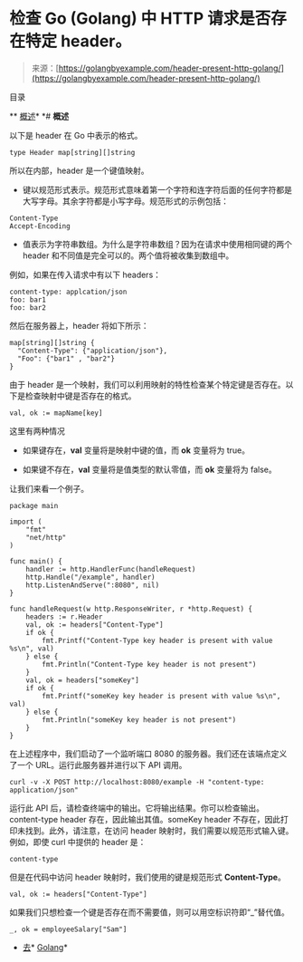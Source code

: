 <!--yml

类别：未分类

日期：2024-10-13 06:31:33

-->

# 检查 Go (Golang) 中 HTTP 请求是否存在特定 header。

> 来源：[https://golangbyexample.com/header-present-http-golang/](https://golangbyexample.com/header-present-http-golang/)

目录

**   [概述](#Overview "Overview")*  *# **概述**

以下是 header 在 Go 中表示的格式。

```
type Header map[string][]string
```

所以在内部，header 是一个键值映射。

+   键以规范形式表示。规范形式意味着第一个字符和连字符后面的任何字符都是大写字母。其余字符都是小写字母。规范形式的示例包括：

```
Content-Type
Accept-Encoding
```

+   值表示为字符串数组。为什么是字符串数组？因为在请求中使用相同键的两个 header 和不同值是完全可以的。两个值将被收集到数组中。

例如，如果在传入请求中有以下 headers：

```
content-type: applcation/json
foo: bar1
foo: bar2
```

然后在服务器上，header 将如下所示：

```
map[string][]string {
  "Content-Type": {"application/json"},
  "Foo": {"bar1" , "bar2"}
}
```

由于 header 是一个映射，我们可以利用映射的特性检查某个特定键是否存在。以下是检查映射中键是否存在的格式。

```
val, ok := mapName[key]
```

这里有两种情况

+   如果键存在，**val** 变量将是映射中键的值，而 **ok** 变量将为 true。

+   如果键不存在，**val** 变量将是值类型的默认零值，而 **ok** 变量将为 false。

让我们来看一个例子。

```
package main

import (
    "fmt"
    "net/http"
)

func main() {
    handler := http.HandlerFunc(handleRequest)
    http.Handle("/example", handler)
    http.ListenAndServe(":8080", nil)
}

func handleRequest(w http.ResponseWriter, r *http.Request) {
    headers := r.Header
    val, ok := headers["Content-Type"]
    if ok {
        fmt.Printf("Content-Type key header is present with value %s\n", val)
    } else {
        fmt.Println("Content-Type key header is not present")
    }
    val, ok = headers["someKey"]
    if ok {
        fmt.Printf("someKey key header is present with value %s\n", val)
    } else {
        fmt.Println("someKey key header is not present")
    }
}
```

在上述程序中，我们启动了一个监听端口 8080 的服务器。我们还在该端点定义了一个 URL。运行此服务器并进行以下 API 调用。

```
curl -v -X POST http://localhost:8080/example -H "content-type: application/json" 
```

运行此 API 后，请检查终端中的输出。它将输出结果。你可以检查输出。content-type header 存在，因此输出其值。someKey header 不存在，因此打印未找到。此外，请注意，在访问 header 映射时，我们需要以规范形式输入键。例如，即使 curl 中提供的 header 是：

```
content-type
```

但是在代码中访问 header 映射时，我们使用的键是规范形式 **Content-Type**。

```
val, ok := headers["Content-Type"]
```

如果我们只想检查一个键是否存在而不需要值，则可以用空标识符即“_”替代值。

```
_, ok = employeeSalary["Sam"]
```

+   [去](https://golangbyexample.com/tag/go/)*   [Golang](https://golangbyexample.com/tag/golang/)*
